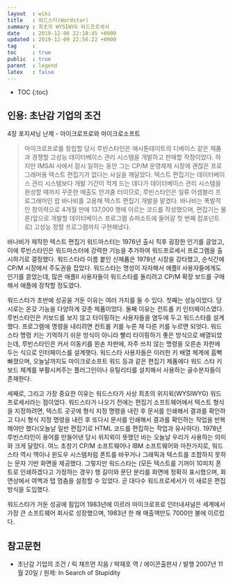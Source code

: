 ```yaml
---
layout  : wiki
title   : 워드스타(Wordstar)
summary : 최초의 WYSIWYG 워드프로세서
date    : 2019-12-06 22:10:45 +0900
updated : 2019-12-09 22:56:22 +0900
tag     : 
toc     : true
public  : true
parent  : legend
latex   : false
---
```

* TOC
{:toc}

## 인용: 초난감 기업의 조건

4장 포지셔닝 난제 - 마이크로프로와 마이크로소프트

> 마이크로프로를 창립할 당시 루빈스타인은 애시톤테이트의 디베이스 같은 제품과 경쟁할 고성능 데이터베이스 관리 시스템을 개발하고 판매할 작정이었다.
하지만 IMSAI 사에서 잠시 일하는 동안 그는 CP/M 운영체제 시장에 괜찮은 프로그래머용 텍스트 편집기가 없다는 사실을 깨달았다.
텍스트 편집기는 데이터베이스 관리 시스템보다 개발 기간이 적게 드는 데다가 데이터베이스 관리 시스템을 완성할 때까지 꾸준한 매출도 안겨줄 터이므로, 루빈스타인은 일류 어셈블리 프로그래머인 랍 바나비를 고용해 텍스트 편집기 개발을 맡겼다.
바나비는 폭발적인 창의력으로 4개월 만에 137,000 행에 이르는 코드를 작성했으며, 편집기는 물론(앞으로 개발할 데이터베이스 프로그램 슈퍼소트에 들어갈 첫 번째 컴포넌트로) 고성능 정렬 프로그램까지 구현해냈다.

>
바나비가 제작한 텍스트 편집기 워드마스터는 1976년 출시 직후 굉장한 인기를 글었고, 이에 루빈스타인은 워드마스터에 강력한 기능을 추가하여 워드프로세서 프로그램을 출시하기로 결정했다. 워드스타라 이름 붙인 신제품은 1978년 시장을 강타했고, 순식간에 CP/M 시장에서 주도권을 잡았다. 워드스타는 명성이 자자해서 애플II 사용자들에게도 인기를 끌었는데, 많은 애플II 사용자들이 워드스타를 돌리려고 CP/M 확장 보드를 구매해서 애플에 장착할 정도였다.
>
워드스타가 초반에 성공을 거둔 이유는 여러 가지를 들 수 있다. 첫째는 성능이었다. 당시로는 온갖 기능을 다양하게 갖춘 제품이었다. 둘째 이유는 컨트롤 키 인터페이스였다. 루빈스타인은 키보드를 보지 않고 타이핑하는 사용자들을 염두에 두고 워드스타를 설계했다. 프로그램에 명령을 내리려면 컨트롤 키를 누른 채 다른 키를 누르면 되엇다. 워드스타 명령 키는 기억하기 쉬운 방식이 아니라 빨리 타이핑하기 좋은 방식으로 배열되었는데, 루빈스타인은 커서 이동키를 왼손 자판에, 자주 쓰지 않는 명령을 오른손 자판에 두는 식으로 인터페이스를 설계햇다. 워드스타 사용자들은 이러한 키 배열 체계에 흠뻑 빠졌으며, 오늘날까지도 마이크로소프트 워드 등과 같은 편집기 제품에다 워드 스타 키보드 체계를 부활시켜주는 플러그인이나 유틸리티를 설치해서 사용하는 골수분자들이 존재한다.
>
세째로, 그리고 가장 중요한 이유는 워드스타가 사상 최초의 위지윅(WYSIWYG) 워드프로세서라는 점이었다. 워드스타가 나오기 전에는 편집기 소프트웨어에서 텍스트 형식을 지정하려면, 텍스트 곳곳에 형식 지정 명령을 내린 후 문서를 인쇄해서 결과를 확인하고 다시 형식 지정 명령을 내린 후 또다시 문서를 인쇄해서 결과를 확인하는 작업을 반복해야만 했다(오늘날 일반 편집기로 HTML 코드를 편집하는 작업과 유사하다). 1978년 루빈스타인이 용어를 만들어낸 당시 위지윅이 뜻했던 바는 오늘날 우리가 사용하는 의미와 크게 달랐다. 여느 초창기 CP/M 소프트웨어나 IBM 소프트웨어와 마찬가지로, 워드스타 역시 맥이나 윈도우 시스템처럼 폰트를 바꾸거나 그래픽과 텍스트를 조합하지 못하는 문자 기반 화면을 제공했다. 그렇지만 워드스타는 (모든 텍스트를 기꺼이 10피치 폰트로 인쇄하겠다고 가정하는 경우) 행 길이와 문단 분리를 화면에 정확히 표시했으며, 화면상에서 여백과 탭 멈춤을 설정할 수 있었다. 곧 대다수 워드프로세서가 이 새로운 편집 방식을 도입했다.
>
워드스타가 거둔 성공에 힘입어 1983년에 이르러 마이크로프로 인터내셔널은 세계에서 가장 큰 소프트웨어 회사로 성장했으며, 1983년 한 해 매출액만도 7000만 불에 이르렀다.

## 참고문헌

*  초난감 기업의 조건 / 릭 채프먼 지음 / 박재호 역 / 에이콘출판사 / 발행 2007년 11월 20일 / 원제: In Search of Stupidity
